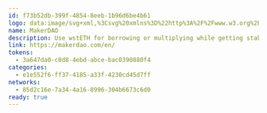 ```yaml
---
id: f73b52db-399f-4854-8eeb-1b96d6be4b61
logo: data:image/svg+xml,%3Csvg%20xmlns%3D%22http%3A%2F%2Fwww.w3.org%2F2000%2Fsvg%22%20viewBox%3D%220%200%20600%20600%22%3E%3Cdefs%3E%3ClinearGradient%20id%3D%22a%22%20x1%3D%22300%22%20x2%3D%22300%22%20y1%3D%22602%22%20y2%3D%222%22%20gradientTransform%3D%22matrix(1%200%200%20-1%200%20602)%22%20gradientUnits%3D%22userSpaceOnUse%22%3E%3Cstop%20offset%3D%220%22%20stop-color%3D%22%234fa89b%22%2F%3E%3Cstop%20offset%3D%221%22%20stop-color%3D%22%236acebb%22%2F%3E%3C%2FlinearGradient%3E%3C%2Fdefs%3E%3Cg%3E%3Cg%3E%3Ccircle%20cx%3D%22300%22%20cy%3D%22300%22%20r%3D%22300%22%20style%3D%22fill%3Aurl(%23a)%22%2F%3E%3Cpath%20d%3D%22M152.34%20390V248.8l107.08%2080.59V390h27.33v-66.3a15.94%2015.94%200%200%200-6.35-12.7l-129.86-97.77A16%2016%200%200%200%20125%20226v164Zm296.14%200V248.8L341.4%20329.39V390h-27.33v-66.3a15.94%2015.94%200%200%201%206.35-12.7l129.86-97.73A16%2016%200%200%201%20475.82%20226v164Z%22%20style%3D%22fill%3A%23fff%22%2F%3E%3C%2Fg%3E%3C%2Fg%3E%3C%2Fsvg%3E
name: MakerDAO
description: Use wstETH for borrowing or multiplying while getting staking rewards.
link: https://makerdao.com/en/
tokens:
  - 3a647da0-c0d8-4ebd-abce-bac0390880f4
categories:
  - e1e552f6-ff37-4185-a33f-4230cd45d7ff
networks:
  - 85d2c16e-7a34-4a16-8996-304b6673c6d0
ready: true
---
```

